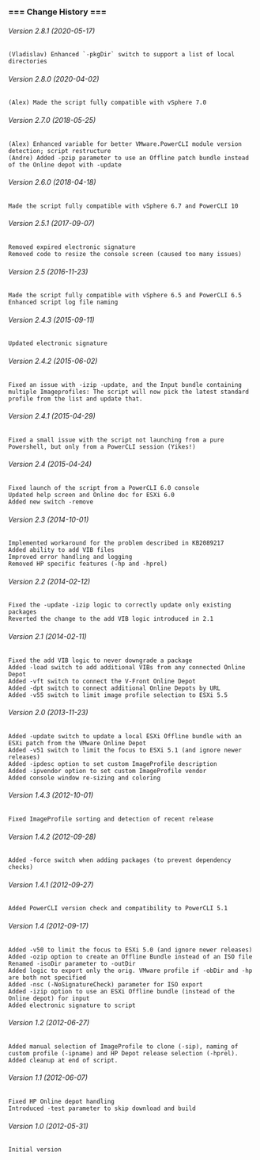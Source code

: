 ### === Change History ===

######  Version 2.8.1 (2020-05-17)
	(Vladislav) Enhanced `-pkgDir` switch to support a list of local directories

######  Version 2.8.0 (2020-04-02)
	(Alex) Made the script fully compatible with vSphere 7.0

######  Version 2.7.0 (2018-05-25)
	(Alex) Enhanced variable for better VMware.PowerCLI module version detection; script restructure
	(Andre) Added -pzip parameter to use an Offline patch bundle instead of the Online depot with -update

###### Version 2.6.0 (2018-04-18)
	Made the script fully compatible with vSphere 6.7 and PowerCLI 10

###### Version 2.5.1 (2017-09-07)
	Removed expired electronic signature
	Removed code to resize the console screen (caused too many issues)

###### Version 2.5 (2016-11-23)
	Made the script fully compatible with vSphere 6.5 and PowerCLI 6.5
	Enhanced script log file naming

###### Version 2.4.3 (2015-09-11)
	Updated electronic signature

###### Version 2.4.2 (2015-06-02)
	Fixed an issue with -izip -update, and the Input bundle containing multiple Imageprofiles: The script will now pick the latest standard profile from the list and update that.

###### Version 2.4.1 (2015-04-29)
	Fixed a small issue with the script not launching from a pure Powershell, but only from a PowerCLI session (Yikes!)

###### Version 2.4 (2015-04-24)
	Fixed launch of the script from a PowerCLI 6.0 console
	Updated help screen and Online doc for ESXi 6.0
	Added new switch -remove

###### Version 2.3 (2014-10-01)
	Implemented workaround for the problem described in KB2089217
	Added ability to add VIB files
	Improved error handling and logging
	Removed HP specific features (-hp and -hprel)

###### Version 2.2 (2014-02-12)
	Fixed the -update -izip logic to correctly update only existing packages
	Reverted the change to the add VIB logic introduced in 2.1

###### Version 2.1 (2014-02-11)
	Fixed the add VIB logic to never downgrade a package
	Added -load switch to add additional VIBs from any connected Online Depot
	Added -vft switch to connect the V-Front Online Depot
	Added -dpt switch to connect additional Online Depots by URL
	Added -v55 switch to limit image profile selection to ESXi 5.5

###### Version 2.0 (2013-11-23)
	Added -update switch to update a local ESXi Offline bundle with an ESXi patch from the VMware Online Depot
	Added -v51 switch to limit the focus to ESXi 5.1 (and ignore newer releases)
	Added -ipdesc option to set custom ImageProfile description
	Added -ipvendor option to set custom ImageProfile vendor
	Added console window re-sizing and coloring

###### Version 1.4.3 (2012-10-01)
	Fixed ImageProfile sorting and detection of recent release

###### Version 1.4.2 (2012-09-28)
	Added -force switch when adding packages (to prevent dependency checks)

###### Version 1.4.1 (2012-09-27)
	Added PowerCLI version check and compatibility to PowerCLI 5.1

###### Version 1.4 (2012-09-17)
	Added -v50 to limit the focus to ESXi 5.0 (and ignore newer releases)
	Added -ozip option to create an Offline Bundle instead of an ISO file
	Renamed -isoDir parameter to -outDir
	Added logic to export only the orig. VMware profile if -obDir and -hp are both not specified
	Added -nsc (-NoSignatureCheck) parameter for ISO export
	Added -izip option to use an ESXi Offline bundle (instead of the Online depot) for input
	Added electronic signature to script

###### Version 1.2 (2012-06-27)
	Added manual selection of ImageProfile to clone (-sip), naming of custom profile (-ipname) and HP Depot release selection (-hprel). Added cleanup at end of script.

###### Version 1.1 (2012-06-07)
	Fixed HP Online depot handling
	Introduced -test parameter to skip download and build

###### Version 1.0 (2012-05-31)
	Initial version
